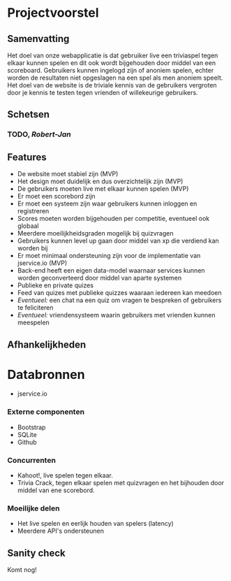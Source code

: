 # Projectvoorstel

## Samenvatting
Het doel van onze webapplicatie is dat gebruiker live een triviaspel tegen elkaar kunnen spelen en dit ook wordt bijgehouden door middel van een scoreboard.
Gebruikers kunnen ingelogd zijn of anoniem spelen, echter worden de resultaten niet opgeslagen na een spel als men anoniem speelt.
Het doel van de website is de triviale kennis van de gebruikers vergroten door je kennis te testen tegen vrienden of willekeurige gebruikers.

## Schetsen

### TODO, *Robert-Jan*

## Features
 * De website moet stabiel zijn (MVP)
 * Het design moet duidelijk en dus overzichtelijk zijn (MVP)
 * De gebruikers moeten live met elkaar kunnen spelen (MVP)
 * Er moet een scorebord zijn
 * Er moet een systeem zijn waar gebruikers kunnen inloggen en registreren
 * Scores moeten worden bijgehouden per competitie, eventueel ook globaal
 * Meerdere moeilijkheidsgraden mogelijk bij quizvragen
 * Gebruikers kunnen level up gaan door middel van xp die verdiend kan worden bij 
 * Er moet minimaal ondersteuning zijn voor de implementatie van jservice.io (MVP)
 * Back-end heeft een eigen data-model waarnaar services kunnen worden geconverteerd door middel van aparte systemen
 * Publieke en private quizes
 * Feed van quizes met publieke quizzes waaraan iedereen kan meedoen
 * *Eventueel:* een chat na een quiz om vragen te bespreken of gebruikers te feliciteren
 * *Eventueel:* vriendensysteem waarin gebruikers met vrienden kunnen meespelen

## Afhankelijkheden
# Databronnen
 * jservice.io

### Externe componenten
 * Bootstrap
 * SQLite
 * Github

### Concurrenten
 * Kahoot!, live spelen tegen elkaar.
 * Trivia Crack, tegen elkaar spelen met quizvragen en het bijhouden door middel van ene scorebord.

### Moeilijke delen
 * Het live spelen en eerlijk houden van spelers (latency)
 * Meerdere API's ondersteunen


## Sanity check
Komt nog!
